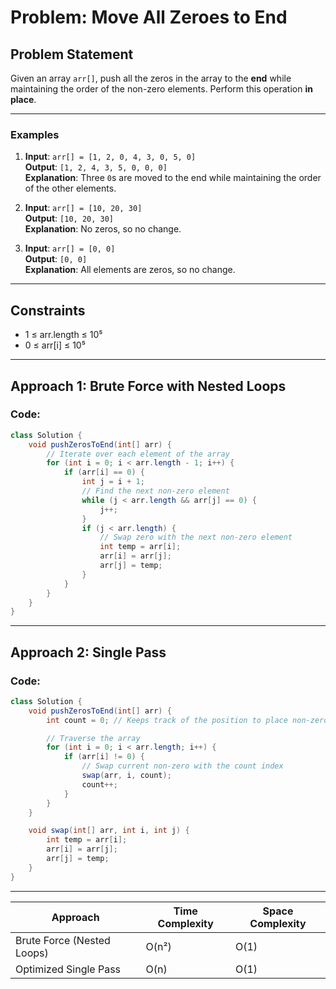 # Problem: Move All Zeroes to End

## Problem Statement

Given an array `arr[]`, push all the zeros in the array to the **end** while maintaining the order of the non-zero elements. Perform this operation **in place**.

---

### Examples

1. **Input**: `arr[] = [1, 2, 0, 4, 3, 0, 5, 0]`  
   **Output**: `[1, 2, 4, 3, 5, 0, 0, 0]`  
   **Explanation**: Three `0`s are moved to the end while maintaining the order of the other elements.

2. **Input**: `arr[] = [10, 20, 30]`  
   **Output**: `[10, 20, 30]`  
   **Explanation**: No zeros, so no change.

3. **Input**: `arr[] = [0, 0]`  
   **Output**: `[0, 0]`  
   **Explanation**: All elements are zeros, so no change.

---

## Constraints
- 1 ≤ arr.length ≤ 10⁵  
- 0 ≤ arr[i] ≤ 10⁵



---



## Approach 1: Brute Force with Nested Loops
### Code:
```java
class Solution {
    void pushZerosToEnd(int[] arr) {
        // Iterate over each element of the array
        for (int i = 0; i < arr.length - 1; i++) {
            if (arr[i] == 0) {
                int j = i + 1;
                // Find the next non-zero element
                while (j < arr.length && arr[j] == 0) {
                    j++;
                }
                if (j < arr.length) {
                    // Swap zero with the next non-zero element
                    int temp = arr[i];
                    arr[i] = arr[j];
                    arr[j] = temp;
                }
            }
        }
    }
}

```
---
## Approach 2: Single Pass
### Code:
```java
class Solution {
    void pushZerosToEnd(int[] arr) {
        int count = 0; // Keeps track of the position to place non-zero elements

        // Traverse the array
        for (int i = 0; i < arr.length; i++) {
            if (arr[i] != 0) {
                // Swap current non-zero with the count index
                swap(arr, i, count);
                count++;
            }
        }
    }

    void swap(int[] arr, int i, int j) {
        int temp = arr[i];
        arr[i] = arr[j];
        arr[j] = temp;
    }
}

```
---
| **Approach**               | **Time Complexity** | **Space Complexity** |
|----------------------------|----------------------|-----------------------|
| Brute Force (Nested Loops) | O(n²)               | O(1)                  |
| Optimized Single Pass       | O(n)                | O(1)                  |
